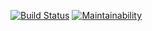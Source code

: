 [![Build Status](https://travis-ci.com/robinsout/frontend-project-lvl2.svg?branch=master)](https://travis-ci.com/robinsout/frontend-project-lvl2)
[![Maintainability](https://api.codeclimate.com/v1/badges/1a0dd3cd35fbcf3f3b6e/maintainability)](https://codeclimate.com/github/robinsout/frontend-project-lvl2/maintainability)